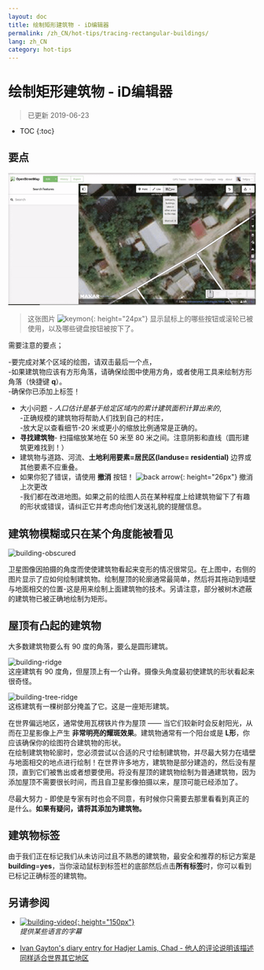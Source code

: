 ```yaml
---
layout: doc
title: 绘制矩形建筑物 - iD编辑器
permalink: /zh_CN/hot-tips/tracing-rectangular-buildings/
lang: zh_CN
category: hot-tips
---
```


绘制矩形建筑物 - iD编辑器
============

> 已更新 2019-06-23

- TOC
{:toc}

要点
----------

![Rectangular building][]  

> 这张图片 ![keymon]{: height="24px"} 显示鼠标上的哪些按钮或滚轮已被使用，以及哪些键盘按钮被按下了。  

需要注意的要点；  

-要完成对某个区域的绘图，请双击最后一个点，  
-如果建筑物应该有方形角落，请确保绘图中使用方角，或者使用工具来绘制方形角落（快捷键 **q**）。  
-确保你已添加上标签！  
- 大小问题 - *人口估计是基于给定区域内的累计建筑面积计算出来的*,  
-正确规模的建筑物将帮助人们找到自己的村庄，  
-放大足以查看细节-20 米或更小的缩放比例通常是正确的。  
- **寻找建筑物**- 扫描缩放某地在 50 米至 80 米之间。注意阴影和直线（圆形建筑更难找到！）  
- 建筑物与道路、河流、**土地利用要素=居民区(landuse= residential)** 边界或其他要素不应重叠。  
- 如果你犯了错误，请使用 **撤消** 按钮！ ![back arrow]{: height="26px"} 撤消上次更改  
-我们都在改进地图。如果之前的绘图人员在某种程度上给建筑物留下了有趣的形状或错误，请纠正它并考虑向他们发送礼貌的提醒信息。  

建筑物模糊或只在某个角度能被看见  
--------------------------------------

![building-obscured][]  

卫星图像因拍摄的角度而使使建筑物看起来变形的情况很常见。在上图中，右侧的图片显示了应如何绘制建筑物。绘制屋顶的轮廓通常最简单，然后将其拖动到墙壁与地面相交的位置-这是用来绘制上面建筑物的技术。另请注意，部分被树木遮蔽的建筑物已被正确地绘制为矩形。 

屋顶有凸起的建筑物
----------------------------
 
大多数建筑物要么有 90 度的角落，要么是圆形建筑。  

![building-ridge][]  
这座建筑有 90 度角，但屋顶上有一个山脊。摄像头角度最初使建筑的形状看起来很奇怪。  

![building-tree-ridge][]  
这栋建筑有一棵树部分掩盖了它。这是一座矩形建筑。  

在世界偏远地区，通常使用瓦楞铁片作为屋顶 —— 当它们较新时会反射阳光，从而在卫星影像上产生 **非常明亮的耀斑效果**。建筑物通常有一个阳台或是 **L形**，你应该确保你的绘图符合建筑物的形状。  
在绘制建筑物轮廓时，您必须尝试以合适的尺寸绘制建筑物，并尽最大努力在墙壁与地面相交的地点进行绘制！在世界许多地方，建筑物是部分建造的，然后没有屋顶，直到它们被售出或者想要使用。将没有屋顶的建筑物绘制为普通建筑物，因为添加屋顶不需要很长时间，而且自卫星影像拍摄以来，屋顶可能已经添加了。  

尽最大努力 - 即使是专家有时也会不同意，有时候你只需要去那里看看到真正的是什么。**如果有疑问，请将其添加为建筑物。**  

建筑物标签
-------------

由于我们正在标记我们从未访问过且不熟悉的建筑物，最安全和推荐的标记方案是 **building**=**yes**，当你滚动鼠标到标签栏的底部然后点击**所有标签**时，你可以看到已标记正确标签的建筑物。  

另请参阅  
---------

- [![building-video]{: height="150px"}](https://www.youtube.com/watch?v=VPJz-AucqF4&index=7&list=PLb9506_-6FMHZ3nwn9heri3xjQKrSq1hN "Humanitarian OpenStreetMap小组教程视频 - 添加一个新建筑物到OpenStreetMap")  
*提供某些语言的字幕*  

- [Ivan Gayton's diary entry for Hadjer Lamis, Chad - 他人的评论说明该描述同样适合世界其它地区](https://www.openstreetmap.org/user/IvanGayton/diary/38612)



[Rectangular building]: /images/hot-tips/rectangular_building.gif "绘制一个矩形建筑物，方形角落和添加标签."
[keymon]:/images/hot-tips/keymon.png
[building-ridge]: /images/hot-tips/building-ridge.png
[back arrow]: /images/beginner/back-arrow.png
[building-tree-ridge]: /images/hot-tips/building-tree-ridge.png
[building-obscured]: /images/hot-tips/buildings-obscured-traced-1.png "之前&之后 - 绘制一个以固定角度可见的建筑物"
[building-video]: /images/hot-tips/building-video.png "Humanitarian OpenStreetMap小组教程视频 - 添加一个建筑物到OpenStreetMap"